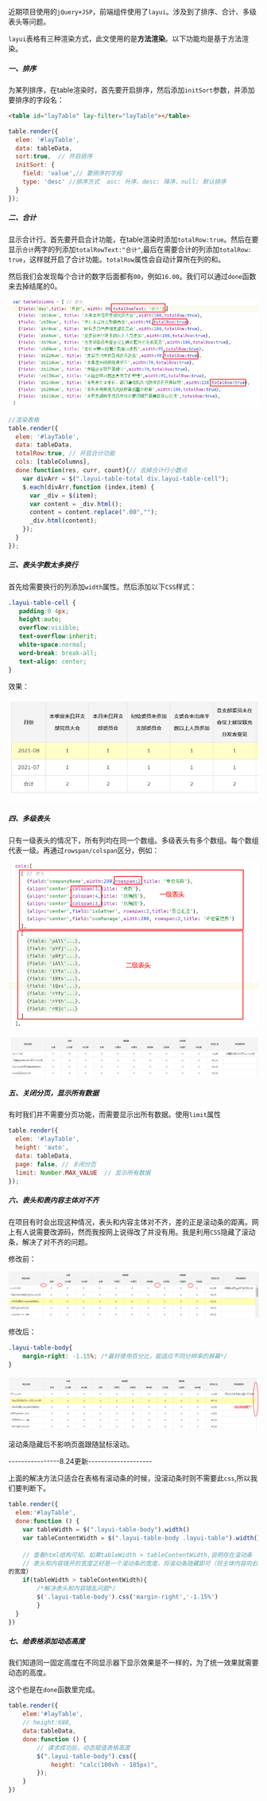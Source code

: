 近期项目使用的`jQuery+JSP`，前端组件使用了`layui`。涉及到了排序、合计、多级表头等问题。

`layui`表格有三种渲染方式，此文使用的是**方法渲染**。以下功能均是基于方法渲染。

##### 一、排序

为某列排序，在table渲染时，首先要开启排序，然后添加`initSort`参数，并添加要排序的字段名：

```html
<table id="layTable" lay-filter="layTable"></table>
```

```javascript
table.render({
  elem: '#layTable',
  data: tableData,
  sort:true,  // 开启排序
  initSort: {
    field: 'value',// 要排序的字段
    type: 'desc' //排序方式  asc: 升序、desc: 降序、null: 默认排序
  }
});
```

##### 二、合计

显示合计行。首先要开启合计功能，在table渲染时添加`totalRow:true`。然后在要显示`合计`两字的列添加`totalRowText:"合计"`,最后在需要合计的列添加`totalRow: true`，这样就开启了合计功能。`totalRow`属性会自动计算所在列的和。

然后我们会发现每个合计的数字后面都有`00`，例如`16.00`。我们可以通过`done`函数来去掉结尾的0。

![image-20210823141659531](https://github.com/limchen233/picgo/blob/master/img/image-20210823141659531.png?raw=true)

```javascript
//渲染表格
table.render({
  elem: '#layTable',
  data: tableData,
  totalRow:true, // 开启合计功能
  cols: [tableColumns],
  done:function(res, curr, count){// 去掉合计行小数点
    var divArr = $(".layui-table-total div.layui-table-cell");
    $.each(divArr,function (index,item) {
      var _div = $(item);
      var content = _div.html();
      content = content.replace(".00","");
      _div.html(content);
    });
  }
});
```

##### 三、表头字数太多换行

首先给需要换行的列添加`width`属性。然后添加以下`CSS`样式：

```css
.layui-table-cell {
   padding:0 4px;
   height:auto;
   overflow:visible;
   text-overflow:inherit;
   white-space:normal;
   word-break: break-all;
   text-align: center;
}
```

效果：

![image-20210823143235938](https://github.com/limchen233/picgo/blob/master/img/image-20210823143235938.png?raw=true)

##### 四、多级表头

只有一级表头的情况下，所有列均在同一个数组。多级表头有多个数组。每个数组代表一级。再通过`rowspan/colspan`区分，例如：

![image-20210823144535517](https://github.com/limchen233/picgo/blob/master/img/image-20210823144535517.png?raw=true)

![image-20210823144823931](https://github.com/limchen233/picgo/blob/master/img/image-20210823144823931.png?raw=true)



##### 五、关闭分页，显示所有数据

有时我们并不需要分页功能，而需要显示出所有数据。使用`limit`属性

```javascript
table.render({
  elem: '#layTable',
  height: 'auto',
  data: tableData,
  page: false, // 关闭分页
  limit: Number.MAX_VALUE  // 显示所有数据       
});
```

##### 六、表头和表内容主体对不齐

在项目有时会出现这种情况，表头和内容主体对不齐，差的正是滚动条的距离。网上有人说需要改源码，然而我按网上说得改了并没有用。我是利用`CSS`隐藏了滚动条，解决了对不齐的问题。

修改前：

![image-20210823150958190](https://github.com/limchen233/picgo/blob/master/img/image-20210823150958190.png?raw=true)



修改后：

```css
.layui-table-body{
	margin-right: -1.15%; /*最好使用百分比，能适应不同分辨率的屏幕*/
}
```

![image-20210823151225554](https://github.com/limchen233/picgo/blob/master/img/image-20210823151225554.png?raw=true)

滚动条隐藏后不影响页面跟随鼠标滚动。

----------------8.24更新--------------------

上面的解决方法只适合在表格有滚动条的时候，没滚动条时则不需要此`css`,所以我们要判断下。

```javascript
table.render({
  elem:'#layTable',
  done:function () {						
    var tableWidth = $(".layui-table-body").width()
    var tableContentWidth = $(".layui-table-body .layui-table").width()
 
    // 查看html结构可知，如果tableWidth > tableContentWidth,说明存在滚动条
    // 表头和内容错开的宽度正好是一个滚动条的宽度，将滚动条隐藏即可（将主体内容向右移动一个滚动条 
的宽度）
    if(tableWidth > tableContentWidth){
	  	/*解决表头和内容错乱问题*/
	  	$('.layui-table-body').css('margin-right','-1.15%')
		}
  }
})
```



##### 七、给表格添加动态高度

我们知道同一固定高度在不同显示器下显示效果是不一样的，为了统一效果就需要动态的高度。

这个也是在`done`函数里完成。

```javascript
table.render({
	elem:'#layTable',
	// height:680,
	data:tableData,
	done:function () {
		// 请求成功后，动态赋值表格高度
		$(".layui-table-body").css({
			height: "calc(100vh - 185px)",
		});
	}
})
```

